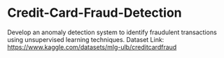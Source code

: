 # Credit-Card-Fraud-Detection
Develop an anomaly detection system to identify fraudulent transactions using unsupervised learning techniques. Dataset Link: https://www.kaggle.com/datasets/mlg-ulb/creditcardfraud
